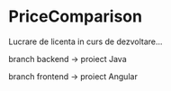 # PriceComparison
Lucrare de licenta in curs de dezvoltare...

branch backend -> proiect Java

branch frontend -> proiect Angular
